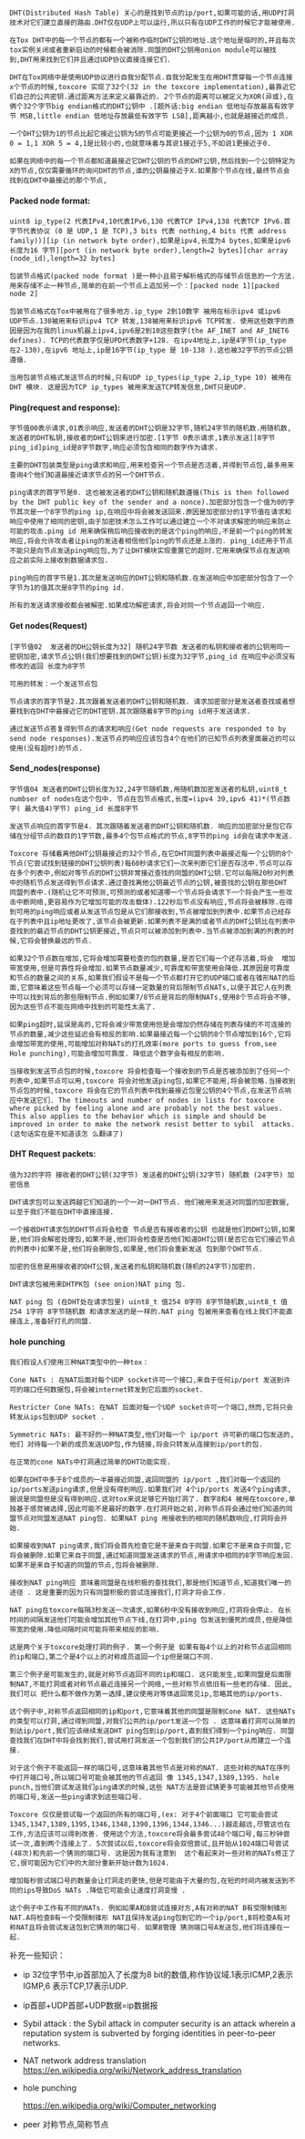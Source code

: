 	DHT(Distributed Hash Table) 关心的是找到节点的ip/port,如果可能的话,用UDP打洞技术对它们建立直接的路由.DHT仅在UDP上可以运行,所以只有在UDP工作的时候它才能被使用.

	在Tox DHT中的每一个节点的都有一个被称作临时DHT公钥的地址.这个地址是临时的,并且每次tox实例关闭或者重新启动的时候都会被消除.同盟的DHT公钥用onion module可以被找到,DHT用来找到它们并且通过UDP协议直接连接它们.
	
	DHT在Tox网络中是使用UDP协议进行自我分配节点.自我分配发生在用DHT贯穿每一个节点连接x个节点的时候,toxcore 实现了32个(32 in the toxcore implementation),最靠近它们自己的公共密钥.通过距离方法来定义最靠近的. 2个节点的距离可以被定义为XOR(异或),在俩个32个字节big endian格式的DHT公钥中 .[题外话:big endian 低地址存放最高有效字节 MSB,little endian 低地址存放最低有效字节 LSB],距离越小,也就是越接近的成员.

	一个DHT公钥为1的节点比起它接近公钥为5的节点可能更接近一个公钥为0的节点,因为 1 XOR 0 = 1,1 XOR 5 = 4,1是比较小的,也就意味着与其说1接近于5,不如说1更接近于0.

	如果在网络中的每一个节点都知道最接近它DHT公钥的节点的DHT公钥,然后找到一个公钥特定为X的节点,仅仅需要循环的询问DHT的节点,谁的公钥最接近于X.如果那个节点在线,最终节点会找到在DHT中最接近的那个节点,

#### Packed node format:

	uint8 ip_type(2 代表IPv4,10代表IPv6,130 代表TCP IPv4,138 代表TCP IPv6.首字节代表协议 (0 是 UDP,1 是 TCP),3 bits 代表 nothing,4 bits 代表 address family))][ip (in network byte order),如果是ipv4,长度为4 bytes,如果是ipv6长度为16 字节][port (in network byte order),length=2 bytes][char array (node_id),length=32 bytes]

	包装节点格式(packed node format )是一种小且易于解析格式的存储节点信息的一个方法.用来存储不止一种节点,简单的在前一个节点上追加另一个：[packed node 1][packed node 2]

	包装节点格式在Tox中被用在了很多地方.ip_type 2到10数字 被用在标示ipv4 或ipv6 UDP节点.130被用来标识ipv4 TCP 转发,138被用来标识ipv6 TCP转发. 使用这些数字的原因是因为在我的linux机器上ipv4,ipv6是2到10这些数字(the AF_INET and AF_INET6 defines). TCP的代表数字仅是UPD代表数字+128. 在ipv4地址上,ip是4字节(ip_type 在2-130),在ipv6 地址上,ip是16字节(ip_type 是 10-138 ).这也被32字节的节点公钥遵循.

	当用包装节点格式发送节点的时候,只有UDP ip_types(ip_type 2,ip_type 10) 被用在DHT 模块. 这是因为TCP ip_types 被用来发送TCP转发信息,DHT只是UDP.

#### Ping(request and response):

	字节值00表示请求,01表示响应,发送者的DHT公钥是32字节,随机24字节的随机数.用随机数,发送者的DHT私钥,接收者的DHT公钥来进行加密.[1字节 0表示请求,1表示发送][8字节 ping_id]ping_id是8字节数字,响应必须包含相同的数字作为请求.

	主要的DHT包装类型是ping请求和响应,用来检查另一个节点是否活着,并得到节点包,最多用来查询4个他们知道最接近请求节点的另一个DHT节点.

	ping请求的首字节是0. 这也被发送者的DHT公钥和随机数遵循(This is then followed by the DHT public key of the sender and a nonce).加密部分包含一个值为0的字节其次是一个8字节的ping ip,在响应中将会被发送回来.原因是加密部分的1字节值在请求和响应中使用了相同的密钥,由于加密技术怎么工作可以通过建立一个不对请求解密的响应来防止可能的攻击.ping id 用来确保稍后响应接收到的是这个ping的响应,不是前一个ping的转发响应,将会允许攻击者让ping的发送者相信他们ping的节点还是上涨的. ping_id还用于节点不能只是向节点发送ping响应包,为了让DHT模块实现重置它的超时.它用来确保节点在发送响应之前实际上接收到数据请求包.

	ping响应的首字节是1.其次是发送响应的DHT公钥和随机数.在发送响应中加密部分包含了一个字节为1的值其次是8字节的ping id.
	
	所有的发送请求接收都会被解密.如果成功解密请求,将会对同一个节点返回一个响应.

#### Get nodes(Request)

	[字节值02  发送者的DH公钥长度为32] 随机24字节数 发送者的私钥和接收者的公钥用同一密钥加密,请求节点公钥(我们想要找到的DHT公钥)长度为32字节,ping_id 在响应中必须没有修改的返回 长度为8字节 
	
	可用的转发：一个发送节点包

	节点请求的首字节是2.其次跟着发送者的DHT公钥和随机数. 请求加密部分是发送者查找或者想要找到在DHT中最接近它的DHT密钥.其次跟随着8字节的ping id用于发送请求.

    通过发送节点答复得到节点的请求和响应(Get node requests are responded to by send node responses).发送节点的响应应该包含4个在他们的已知节点列表里面最近的可以使用(没有超时)的节点.

#### Send_nodes(response)

    字节值04 发送者的DHT公钥长度为32,24字节随机数,用随机数加密发送者的私钥,uint8_t numbser of nodes在这个包中. 节点在包节点格式,长度=(ipv4 39,ipv6 41)*(节点数字( 最大值4)字节) ping_id 长度8字节

    发送节点响应的首字节是4. 其次跟随着发送者的DHT公钥和随机数. 响应的加密部分是包它存储在分组节点的数目的1字节数,最多4个包节点格式的节点,8字节的ping id会在请求中发送. 

    Toxcore 存储着离他DHT公钥最接近的32个节点,在它DHT同盟列表中最接近每一个公钥的8个节点(它尝试找到链接的DHT公钥列表)每60秒请求它们一次来判断它们是否存活中.节点可以存在多个列表中,例如对等节点的DHT公钥非常接近查找的同盟的DHT公钥.它可以每隔20秒对列表中的随机节点发送得到节点请求.通过查找离他公钥最近节点的公钥,被查找的公钥在那些DHT 同盟列表中.(随机让它不可预测,可预测的或者知道哪一个节点将会请求下一个将会产生一些攻击中断网络,更容易作为它增加可能的攻击载体).122秒后节点没有响应,节点将会被移除.在得到可用的ping响应或者从发送节点包是从它们那接收到,节点被增加到列表中.如果节点已经存在于列表中且ip地址更改了,该节点会被更新.如果列表不是满的或者节点的DHT公钥比在列表中查找到的最近节点的DHT公钥更接近,节点只可以被添加到列表中.当节点被添加到满的列表的时候,它将会替换最远的节点.

    如果32个节点数在增加,它将会增加需要检查的包的数量,是否它们每一个还存活着,将会  增加带宽使用,但是可靠性将会增加.如果节点数量减少,可靠度和带宽使用会降低.其原因是可靠度和节点的数量之间的关系,如果我们假设不是每一个节点都打开它的UDP端口或者在锥形NAT的后面,它意味着这些节点每一个必须可以存储一定数量的背后限制节点NATs,以便于其它人在列表中可以找到背后的那些限制节点.例如如果7/8节点是背后的限制NATs,使用8个节点将会不够,因为这些节点不能在网络中找到的可能性太高了.

	如果ping超时,延误是高的,它将会减少带宽使用但是会增加仍然存储在列表存储的不可连接的节点的数量,减少这些延迟会有相反的影响.如果最接近每一个公钥的8个节点增加到16个,它将会增加带宽的使用,可能增加对称NATs的打孔效率(more ports to guess from,see Hole punching),可能会增加可靠度. 降低这个数字会有相反的影响.

	当接收到发送节点包的时候,toxcore 将会检查每一个接收到的节点是否被添加到了任何一个列表中,如果节点可以用,toxcore 将会对他发送ping包,如果它不能用,将会被忽略.当接收到节点包的时候,toxcore 将会在它的节点列表中找到最接近包里公钥的4个节点,在发送节点响应中发送它们. The timeouts and number of nodes in lists for toxcore where picked by feeling alone and are probably not the best values. This also applies to the behavior which is simple and should be improved in order to make the network resist better to sybil  attacks.(这句话实在是不知道该怎 么翻译了)

#### DHT Request packets:

	值为32的字符 接收者的DHT公钥(32字节) 发送者的DHT公钥(32字节) 随机数 (24字节) 加密信息

	DHT请求包可以发送跨越它们知道的一个一对一DHT节点. 他们被用来发送对同盟的加密数据,以至于我们不能在DHT中直接连接.

	一个接收DHT请求包的DHT节点将会检查 节点是否有接收者的公钥 也就是他们的DHT公钥,如果是,他们将会解密处理包,如果不是,他们将会检查是否他们知道DHT公钥(是否它在它们接近节点的列表中)如果不是,他们将会删除包,如果是,他们将会重新发送 包到那个DHT节点. 

    加密的信息是用接收者的DHT公钥,发送者的私钥和随机数(随机的24字节)加密的.

    DHT请求包被用来DHTPK包 (see onion)NAT ping 包.

	NAT ping 包 (在DHT处在请求包里) uint8_t 值254 0字符 8字节随机数,uint8_t 值254 1字符 8字节随机数 和请求发送的是一样的.NAT ping 包被用来查看在线上我们不能直接连上,准备好打孔的同盟.

#### hole punching


	我们假设人们使用三种NAT类型中的一种tox：

	Cone NATs : 在NAT后面对每个UDP socket许可一个接口,来自于任何ip/port 发送到许可的端口任何数据包,将会被internet转发到它后面的socket.

	Restricter Cone NATs: 在NAT 后面对每一个UDP socket许可一个端口,然而,它将只会转发从ips包到UDP socket .

	Symmetric NATs: 最不好的一种NAT类型,他们对每一个 ip/port 许可新的端口包发送的,他们 对待每一个新的成员发送UDP包,作为链接,将会只转发从连接到ip/port的包.

    在正常的cone NATs中打洞通过简单的DHT功能实现.
    
    如果在DHT中多于8个成员的一半最接近同盟,返回同盟的 ip/port ,我们对每一个返回的ip/ports发送ping请求,但是没有得到响应.如果我们对 4个ip/ports 发送4个ping请求,据说是同盟但是没有得到响应.这对tox来说足够它开始打洞了. 数字8和4 被用在toxcore,单独基于感觉被选择,因此可能不是最好的数字.在打洞开始之前,对称节点将会通过他们知道的同盟节点对同盟发送NAT ping包. 如果NAT ping 用接收到的相同的随机数响应,打洞将会开始.   

	如果接收到NAT ping请求,我们将会首先检查它是不是来自于同盟.如果它不是来自于同盟,它将会被删除.如果它来自于同盟,通过知道同盟发送请求的节点,用请求中相同的8字节响应发回.如果不是来自于知道的同盟的节点,包将会被删除.
	
	接收到NAT ping响应 意味着同盟是在线积极的查找我们,那是他们知道节点,知道我们唯一的途径 . 这是重要的因为只有同盟积极的尝试连接我们,打洞才将会工作.

	NAT ping在toxcore每隔3秒发送一次请求,如果6秒中没有接收到响应,打洞将会停止. 在长时间的间隔发送他们可能会增加其他节点下线,在打洞中,ping 包发送到僵死的成员,但是降低带宽的使用.降低间隔时间可能将带来相反的影响.
	
	这是两个关于toxcore处理打洞的例子. 第一个例子是 如果有每4个以上的对称节点返回相同的ip和端口,第二个是4个以上的对称成员返回一个ip但是端口不同.

	第三个例子是可能发生的,就是对称节点返回不同的ip和端口. 这只能发生,如果同盟是后面限制NAT,不能打洞或者对称节点最近连接另一个网络,一些对称节点依旧有一些老的存储. 因此,我们可以 把什么都不做作为第一选择,建议使用对等体返回常见ip,忽略其他的ip/ports.
	
	这个例子中,对称节点返回相同的ip和port,它意味着其他的同盟是限制Cone NAT. 这些NATs的类型可以打洞,通过得到同盟,对我们公共的ip/port发送一个包 . 这意味着打洞可以简单的到达ip/port,我们应该继续发送DHT ping包到ip/port,直到我们得到一个ping响应. 同盟查找我们在DHT中将会找到我们,尝试用打洞发送一个包到我们的公共IP/port从而建立一个连接.
	
	对于这个例子不能返回一样的端口号,这意味着其他节点是对称的NAT. 这些对称的NAT在序列中打开端口号,所以端口号可能会被其他的节点返回 像 1345,1347,1389,1395. hole punch,当他们尝试发送我们ping请求的时候,这些 NAT方法是尝试猜更多可能被其他节点使用的端口号,发送一些ping请求到这些端口号.
	
	Toxcore 仅仅是尝试每一个返回的所有的端口号,(ex: 对于4个前面端口 它可能会尝试1345,1347,1389,1395,1346,1348,1390,1396,1344,1346...)越走越远,尽管这也在工作,方法应该可以得到改善. 使用这个方法,toxcore将会最多尝试48个端口号,每三秒钟尝试一次,直到两个连接上了. 5次尝试以后,toxcore将会双倍尝试,且开始从1024端口号尝试(48次)和先前一个猜测的端口号. 这是因为我有注意到  这个看起来对一些对称的NATs修正了它,很可能因为它们中的大部分重新开始计数为1024.

	增加每秒尝试端口号的数量会让打洞走的更快,但是可能由于大量的包,在短的时间内被发送到不同的ips导致DoS NATs .降低它可能会让速度打洞变慢 .

	这个例子中工作有不同的NATs. 例如如果A和B尝试连接对方,A有对称的NAT B有受限制锥形NAT.A将检查B有一个受限制锥形 NAT且保持发送ping包到它的一个ip/port,B将检查A有对称NAT且将会尝试发送包到它猜测的端口号. 如果B管理 猜测端口号A发送包,他们将连接在一起.


补充一些知识： 

- ip 32位字节中,ip首部加入了长度为8 bit的数值,称作协议域.1表示ICMP,2表示IGMP,6 表示TCP,17表示UDP.

- ip首部+UDP首部+UDP数据=ip数据报
  
- Sybil attack : the Sybil attack in computer security is an attack wherein a reputation system is subverted by forging identities in peer-to-peer networks. 
  
- NAT  network address translation  https://en.wikipedia.org/wiki/Network_address_translation
  
- hole punching

	https://en.wikipedia.org/wiki/Computer_networking
  
- peer 对称节点,简称节点
  


